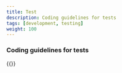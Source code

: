 ```yaml
---
title: Test
description: Coding guidelines for tests
tags: [development, testing]
weight: 100
---
```


### Coding guidelines for tests

{{<children />}}
